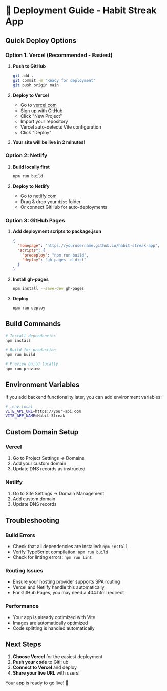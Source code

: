 # 🚀 Deployment Guide - Habit Streak App

## Quick Deploy Options

### Option 1: Vercel (Recommended - Easiest)

1. **Push to GitHub**
   ```bash
   git add .
   git commit -m "Ready for deployment"
   git push origin main
   ```

2. **Deploy to Vercel**
   - Go to [vercel.com](https://vercel.com)
   - Sign up with GitHub
   - Click "New Project"
   - Import your repository
   - Vercel auto-detects Vite configuration
   - Click "Deploy"

3. **Your site will be live in 2 minutes!**

### Option 2: Netlify

1. **Build locally first**
   ```bash
   npm run build
   ```

2. **Deploy to Netlify**
   - Go to [netlify.com](https://netlify.com)
   - Drag & drop your `dist` folder
   - Or connect GitHub for auto-deployments

### Option 3: GitHub Pages

1. **Add deployment scripts to package.json**
   ```json
   {
     "homepage": "https://yourusername.github.io/habit-streak-app",
     "scripts": {
       "predeploy": "npm run build",
       "deploy": "gh-pages -d dist"
     }
   }
   ```

2. **Install gh-pages**
   ```bash
   npm install --save-dev gh-pages
   ```

3. **Deploy**
   ```bash
   npm run deploy
   ```

## Build Commands

```bash
# Install dependencies
npm install

# Build for production
npm run build

# Preview build locally
npm run preview
```

## Environment Variables

If you add backend functionality later, you can add environment variables:

```bash
# .env.local
VITE_API_URL=https://your-api.com
VITE_APP_NAME=Habit Streak
```

## Custom Domain Setup

### Vercel
1. Go to Project Settings → Domains
2. Add your custom domain
3. Update DNS records as instructed

### Netlify
1. Go to Site Settings → Domain Management
2. Add custom domain
3. Update DNS records

## Troubleshooting

### Build Errors
- Check that all dependencies are installed: `npm install`
- Verify TypeScript compilation: `npm run build`
- Check for linting errors: `npm run lint`

### Routing Issues
- Ensure your hosting provider supports SPA routing
- Vercel and Netlify handle this automatically
- For GitHub Pages, you may need a 404.html redirect

### Performance
- Your app is already optimized with Vite
- Images are automatically optimized
- Code splitting is handled automatically

## Next Steps

1. **Choose Vercel** for the easiest deployment
2. **Push your code** to GitHub
3. **Connect to Vercel** and deploy
4. **Share your live URL** with users!

Your app is ready to go live! 🎉 